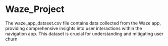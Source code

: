 # Waze_Project
The waze_app_dataset.csv file contains data collected from the Waze app, providing comprehensive insights into user interactions within the navigation app. This dataset is crucial for understanding and mitigating user churn
